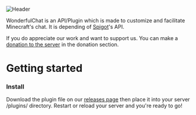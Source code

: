 ﻿![Header](https://i.imgur.com/DbJhus1.png)

WonderfulChat is an API/Plugin which is made to customize and facilitate Minecraft's chat. It is depending of [Spigot](https://www.spigotmc.org/)'s API.  

If you do appreciate our work and want to support us. You can make a [donation to the server](http://shop.adventum.fr/) in the donation section.

# Getting started

### Install
Download the plugin file on our [releases page](https://github.com/AdventumMC/WonderfulChat/releases) then place it into your server /plugins/ directory.
Restart or reload your server and you're ready to go!
